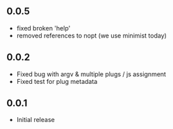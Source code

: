 0.0.5
---
* fixed broken 'help'
* removed references to nopt (we use minimist today)

0.0.2
---

* Fixed bug with argv & multiple plugs / js assignment
* Fixed test for plug metadata

0.0.1
---

* Initial release
